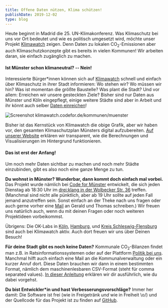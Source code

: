 ```yaml
---
title: Offene Daten nützen, Klima schützen!
publishDate: 2019-12-02
type: blog
---
```


Heute beginnt in Madrid die 25. UN-Klimakonferenz. Was Klimaschutz bei uns vor Ort bedeutet und wie es politisch umgesetzt wird, möchte unser Projekt [Klimawatch](https://klimawatch.codefor.de) zeigen. Denn Daten zu lokalen CO<sub>2</sub>-Emissionen aber auch Klimaschutzkonzepte gibt es bereits in vielen Kommunen! Wir arbeiten daran, sie einfach zugänglich zu machen.

#### Ist Münster schon klimaneutral? -- Nein!

Interessierte Bürger*innen können sich auf [Klimawatch](https://klimawatch.codefor.de) schnell und einfach über Klimaschutz in ihrer Stadt informieren: Wo stehen wir? Wo müssen wir hin? Was ist momentan die größte Baustelle? Was plant die Stadt? Und vor allem: Erreichen wir unsere gesteckten Ziele? Bisher sind nur Daten aus Münster und Köln eingepflegt, einige weitere Städte sind aber in Arbeit und ihr könnt auch selber [Daten einreichen](https://klimawatch.codefor.de/anleitung/)!

![Screenshot klimawatch.codefor.de/kommunen/muenster](/advent19/02_screenshot_klimawatch.png)

Bisher ist das Kernstück von Klimawatch die obige Grafik, aber wir haben vor, den gesamten Klimaschutzplan Münsters digital aufzubereiten. [Auf unserer Website](https://klimawatch.codefor.de/paris-limits/) erklären wir transparent, wie die Berechnungen und Visualisierungen im Hintergrund funktionieren.

#### Das ist erst der Anfang!

Um noch mehr Daten sichtbar zu machen und noch mehr Städte einzubinden, gibt es also noch eine ganze Menge zu tun. 

**Du wohnst in Münster? Wunderbar, dann kommt doch einfach mal vorbei.** Das Projekt wurde nämlich bei [Code for Münster](https://codeformuenster.org/) entwickelt, die sich jeden Dienstag ab 18:30 Uhr im [drei:klang in der Wolbecker Str. 36](https://www.openstreetmap.org/node/3351819468) treffen. (Manchmal sind nicht alle pünktlich, aber ab 19 Uhr sollte auf jeden Fall jemand anzutreffen sein. Sonst einfach an der Theke nach uns fragen oder auch gerne vorher eine [Mail](mailto:muenster@codefor.de) an Gerald und Thomas schreiben.) Wir freuen uns natürlich auch, wenn du mit deinen Fragen oder noch weiteren Projektideen vorbeikommst.

Übrigens: Die OK-Labs in [Köln](https://codefor.de/koeln/), [Hamburg](https://codeforhamburg.org/), und [Kreis Schleswig-Flensburg](https://codefor.de/schleswig_flensburg/) sind auch bei Klimawatch aktiv. Auch dort freuen wir uns über Deinen Besuch!

**Für deine Stadt gibt es noch keine Daten?** Kommunale CO<sub>2</sub>-Bilanzen findet man z.B. in Ratsinformationssystemen oder auf der Plattform [Politik bei uns](https://politik-bei-uns.de/). Manchmal hilft auch einfach eine Mail an die Kommunalverwaltung oder ein kurzer Anruf dort. Diese Daten brauchen wir dann in einem bestimmten Format, nämlich dem maschinenlesbaren CSV-Format (steht für comma separated values). [In dieser Anleitung](https://klimawatch.codefor.de/anleitung/) erklären wir dir ausführlich, wie du dabei vorgehst.

**Du bist Entwickler*in und hast Verbesserungsvorschläge?** Immer her damit: Die Software ist frei (wie in Freigetränk *und* wie in Freiheit \o/) und der Quellcode für das Projekt ist zu finden auf [GitHub](https://github.com/codeformuenster/klimawatch/).


